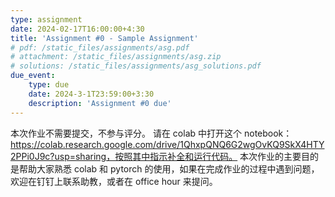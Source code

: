 ```yaml
---
type: assignment
date: 2024-02-17T16:00:00+4:30
title: 'Assignment #0 - Sample Assignment'
# pdf: /static_files/assignments/asg.pdf
# attachment: /static_files/assignments/asg.zip
# solutions: /static_files/assignments/asg_solutions.pdf
due_event: 
    type: due
    date: 2024-3-1T23:59:00+3:30
    description: 'Assignment #0 due'
---
```

本次作业不需要提交，不参与评分。
请在 colab 中打开这个 notebook：https://colab.research.google.com/drive/1QhxpQNQ6G2wgOvKQ9SkX4HTY2PPi0J9c?usp=sharing，按照其中指示补全和运行代码。
本次作业的主要目的是帮助大家熟悉 colab 和 pytorch 的使用，如果在完成作业的过程中遇到问题，欢迎在钉钉上联系助教，或者在 office hour 来提问。
